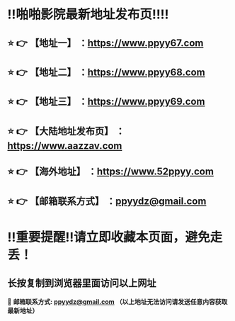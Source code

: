 :bangbang:啪啪影院最新地址发布页:bangbang::bangbang:
==
:star: :point_right: 【地址一】 ：https://www.ppyy67.com
------
:star: :point_right: 【地址二】 ：https://www.ppyy68.com
------
:star: :point_right: 【地址三】 ：https://www.ppyy69.com
------
:star: :point_right: 【大陆地址发布页】 ：https://www.aazzav.com
------
:star: :point_right: 【海外地址】 ：https://www.52ppyy.com
------
:star: :point_right: 【邮箱联系方式】 ：ppyydz@gmail.com
------
:bangbang:重要提醒:bangbang:请立即收藏本页面，避免走丢！
==

长按复制到浏览器里面访问以上网址
-

:e-mail: __邮箱联系方式: ppyydz@gmail.com （以上地址无法访问请发送任意内容获取最新地址）__
